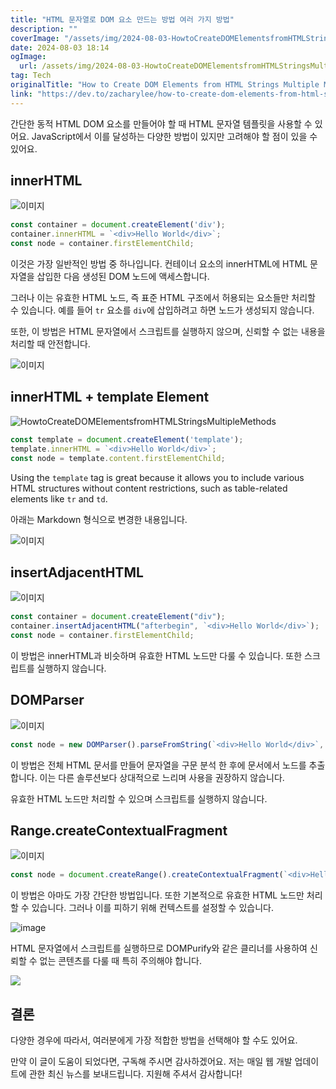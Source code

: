 ```yaml
---
title: "HTML 문자열로 DOM 요소 만드는 방법 여러 가지 방법"
description: ""
coverImage: "/assets/img/2024-08-03-HowtoCreateDOMElementsfromHTMLStringsMultipleMethods_0.png"
date: 2024-08-03 18:14
ogImage: 
  url: /assets/img/2024-08-03-HowtoCreateDOMElementsfromHTMLStringsMultipleMethods_0.png
tag: Tech
originalTitle: "How to Create DOM Elements from HTML Strings Multiple Methods"
link: "https://dev.to/zacharylee/how-to-create-dom-elements-from-html-strings-multiple-methods-5fk"
---
```



간단한 동적 HTML DOM 요소를 만들어야 할 때 HTML 문자열 템플릿을 사용할 수 있어요. JavaScript에서 이를 달성하는 다양한 방법이 있지만 고려해야 할 점이 있을 수 있어요.

## innerHTML

![이미지](/assets/img/2024-08-03-HowtoCreateDOMElementsfromHTMLStringsMultipleMethods_0.png)

```js
const container = document.createElement('div');
container.innerHTML = `<div>Hello World</div>`;
const node = container.firstElementChild;
```

<div class="content-ad"></div>

이것은 가장 일반적인 방법 중 하나입니다. 컨테이너 요소의 innerHTML에 HTML 문자열을 삽입한 다음 생성된 DOM 노드에 액세스합니다.

그러나 이는 유효한 HTML 노드, 즉 표준 HTML 구조에서 허용되는 요소들만 처리할 수 있습니다. 예를 들어 `tr` 요소를 `div`에 삽입하려고 하면 노드가 생성되지 않습니다.

또한, 이 방법은 HTML 문자열에서 스크립트를 실행하지 않으며, 신뢰할 수 없는 내용을 처리할 때 안전합니다.

![이미지](/assets/img/2024-08-03-HowtoCreateDOMElementsfromHTMLStringsMultipleMethods_1.png)

<div class="content-ad"></div>

## innerHTML + template Element

![HowtoCreateDOMElementsfromHTMLStringsMultipleMethods](/assets/img/2024-08-03-HowtoCreateDOMElementsfromHTMLStringsMultipleMethods_2.png)

```js
const template = document.createElement('template');
template.innerHTML = `<div>Hello World</div>`;
const node = template.content.firstElementChild;
```

Using the `template` tag is great because it allows you to include various HTML structures without content restrictions, such as table-related elements like `tr` and `td`.

<div class="content-ad"></div>


아래는 Markdown 형식으로 변경한 내용입니다.

![이미지](/assets/img/2024-08-03-HowtoCreateDOMElementsfromHTMLStringsMultipleMethods_3.png)

## insertAdjacentHTML

![이미지](/assets/img/2024-08-03-HowtoCreateDOMElementsfromHTMLStringsMultipleMethods_4.png)

```js
const container = document.createElement("div");
container.insertAdjacentHTML("afterbegin", `<div>Hello World</div>`);
const node = container.firstElementChild;
```

<div class="content-ad"></div>

이 방법은 innerHTML과 비슷하며 유효한 HTML 노드만 다룰 수 있습니다. 또한 스크립트를 실행하지 않습니다.

## DOMParser

![이미지](/assets/img/2024-08-03-HowtoCreateDOMElementsfromHTMLStringsMultipleMethods_5.png)

```js
const node = new DOMParser().parseFromString(`<div>Hello World</div>`, "text/html").body.firstElementChild;
```

<div class="content-ad"></div>

이 방법은 전체 HTML 문서를 만들어 문자열을 구문 분석 한 후에 문서에서 노드를 추출합니다. 이는 다른 솔루션보다 상대적으로 느리며 사용을 권장하지 않습니다.

유효한 HTML 노드만 처리할 수 있으며 스크립트를 실행하지 않습니다.

## Range.createContextualFragment

![이미지](/assets/img/2024-08-03-HowtoCreateDOMElementsfromHTMLStringsMultipleMethods_6.png)

<div class="content-ad"></div>

```js
const node = document.createRange().createContextualFragment(`<div>Hello World</div>`).firstElementChild;
```

이 방법은 아마도 가장 간단한 방법입니다. 또한 기본적으로 유효한 HTML 노드만 처리할 수 있습니다. 그러나 이를 피하기 위해 컨텍스트를 설정할 수 있습니다.

![image](/assets/img/2024-08-03-HowtoCreateDOMElementsfromHTMLStringsMultipleMethods_7.png)

HTML 문자열에서 스크립트를 실행하므로 DOMPurify와 같은 클리너를 사용하여 신뢰할 수 없는 콘텐츠를 다룰 때 특히 주의해야 합니다.

<div class="content-ad"></div>

<img src="/assets/img/2024-08-03-HowtoCreateDOMElementsfromHTMLStringsMultipleMethods_8.png" />

## 결론

다양한 경우에 따라서, 여러분에게 가장 적합한 방법을 선택해야 할 수도 있어요.

만약 이 글이 도움이 되었다면, 구독해 주시면 감사하겠어요. 저는 매일 웹 개발 업데이트에 관한 최신 뉴스를 보내드립니다. 지원해 주셔서 감사합니다!
